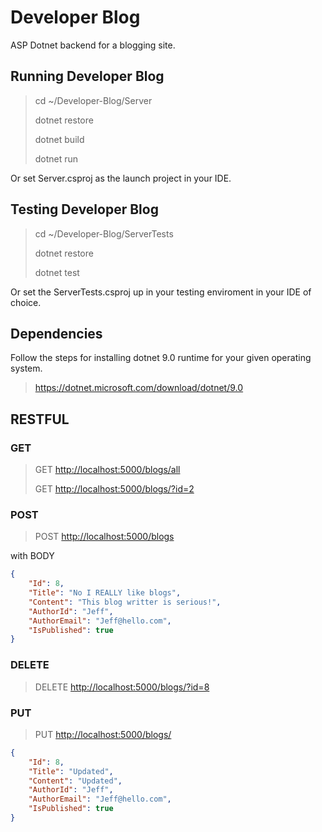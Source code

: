 # Developer Blog

ASP Dotnet backend for a blogging site.

## Running Developer Blog

> cd ~/Developer-Blog/Server
>
> dotnet restore
>
> dotnet build
>
> dotnet run

Or set Server.csproj as the launch project in your IDE.

## Testing Developer Blog

> cd ~/Developer-Blog/ServerTests
>
> dotnet restore
>
> dotnet test

Or set the ServerTests.csproj up in your testing enviroment in your IDE of choice.

## Dependencies

Follow the steps for installing dotnet 9.0 runtime for your given operating system.

> <https://dotnet.microsoft.com/download/dotnet/9.0>

## RESTFUL

### GET

> GET <http://localhost:5000/blogs/all>
>
> GET <http://localhost:5000/blogs/?id=2>

### POST

> POST <http://localhost:5000/blogs>

with BODY

```json
{
    "Id": 8,
    "Title": "No I REALLY like blogs",
    "Content": "This blog writter is serious!",
    "AuthorId": "Jeff",
    "AuthorEmail": "Jeff@hello.com",
    "IsPublished": true
}
```

### DELETE

> DELETE <http://localhost:5000/blogs/?id=8>

### PUT

> PUT <http://localhost:5000/blogs/>

```json
{
    "Id": 8,
    "Title": "Updated",
    "Content": "Updated",
    "AuthorId": "Jeff",
    "AuthorEmail": "Jeff@hello.com",
    "IsPublished": true
}
```
